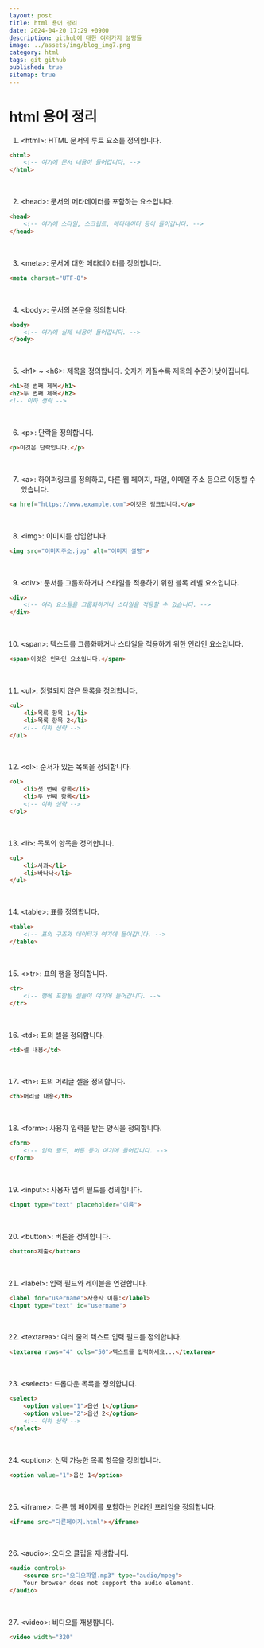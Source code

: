 ```yaml
---
layout: post
title: html 용어 정리
date: 2024-04-20 17:29 +0900
description: github에 대한 여러가지 설명들
image: ../assets/img/blog_img7.png
category: html
tags: git github
published: true
sitemap: true
---
```


# html 용어 정리

1.  &lt;html&gt;: HTML 문서의 루트 요소를 정의합니다.

````html
<html>
    <!-- 여기에 문서 내용이 들어갑니다. -->
</html>
````

<br>

2. &lt;head&gt;: 문서의 메타데이터를 포함하는 요소입니다.

````html
<head>
    <!-- 여기에 스타일, 스크립트, 메타데이터 등이 들어갑니다. -->
</head>
````

<br>

3. &lt;meta&gt;: 문서에 대한 메타데이터를 정의합니다.

````html
<meta charset="UTF-8">
````

<br>

4. &lt;body&gt;: 문서의 본문을 정의합니다.

````html
<body>
    <!-- 여기에 실제 내용이 들어갑니다. -->
</body>
````

<br>

5. &lt;h1&gt; ~ &lt;h6&gt;: 제목을 정의합니다. 숫자가 커질수록 제목의 수준이 낮아집니다.

````html
<h1>첫 번째 제목</h1>
<h2>두 번째 제목</h2>
<!-- 이하 생략 -->
````

<br>

6. &lt;p&gt;: 단락을 정의합니다.

````html
<p>이것은 단락입니다.</p>
````

<br>

7. &lt;a&gt;: 하이퍼링크를 정의하고, 다른 웹 페이지, 파일, 이메일 주소 등으로 이동할 수 있습니다.


````html
<a href="https://www.example.com">이것은 링크입니다.</a>
````

<br>

8. &lt;img&gt;: 이미지를 삽입합니다.

````html
<img src="이미지주소.jpg" alt="이미지 설명">
````

<br>

9. &lt;div&gt;: 문서를 그룹화하거나 스타일을 적용하기 위한 블록 레벨 요소입니다.

````html
<div>
    <!-- 여러 요소들을 그룹화하거나 스타일을 적용할 수 있습니다. -->
</div>
````

<br>

10. &lt;span&gt;: 텍스트를 그룹화하거나 스타일을 적용하기 위한 인라인 요소입니다.

````html
<span>이것은 인라인 요소입니다.</span>
````
<br>

11. &lt;ul&gt;: 정렬되지 않은 목록을 정의합니다.

````html
<ul>
    <li>목록 항목 1</li>
    <li>목록 항목 2</li>
    <!-- 이하 생략 -->
</ul>
````

<br>

12. &lt;ol&gt;: 순서가 있는 목록을 정의합니다.

````html
<ol>
    <li>첫 번째 항목</li>
    <li>두 번째 항목</li>
    <!-- 이하 생략 -->
</ol>
````

<br>


13. &lt;li&gt;: 목록의 항목을 정의합니다.

````html
<ul>
    <li>사과</li>
    <li>바나나</li>
</ul>
````

<br>

14. &lt;table&gt;: 표를 정의합니다.

````html
<table>
    <!-- 표의 구조와 데이터가 여기에 들어갑니다. -->
</table>
````

<br>

15. &lt;&gt;tr&gt;: 표의 행을 정의합니다.

````html
<tr>
    <!-- 행에 포함될 셀들이 여기에 들어갑니다. -->
</tr>
````

<br>

16. &lt;td&gt;: 표의 셀을 정의합니다.

````html
<td>셀 내용</td>
````

<br>

17. &lt;th&gt;: 표의 머리글 셀을 정의합니다.

````html
<th>머리글 내용</th>
````

<br>

18. &lt;form&gt;: 사용자 입력을 받는 양식을 정의합니다.

````html
<form>
    <!-- 입력 필드, 버튼 등이 여기에 들어갑니다. -->
</form>
````

<br>

19. &lt;input&gt;: 사용자 입력 필드를 정의합니다.

````html
<input type="text" placeholder="이름">
````

<br>

20. &lt;button&gt;: 버튼을 정의합니다.

````html
<button>제출</button>
````

<br>

21. &lt;label&gt;: 입력 필드와 레이블을 연결합니다.

````html
<label for="username">사용자 이름:</label>
<input type="text" id="username">
````

<br>

22. &lt;textarea&gt;: 여러 줄의 텍스트 입력 필드를 정의합니다.

````html
<textarea rows="4" cols="50">텍스트를 입력하세요...</textarea>
````

<br>

23. &lt;select&gt;: 드롭다운 목록을 정의합니다.

````html
<select>
    <option value="1">옵션 1</option>
    <option value="2">옵션 2</option>
    <!-- 이하 생략 -->
</select>
````

<br>

24. &lt;option&gt;: 선택 가능한 목록 항목을 정의합니다.

````html
<option value="1">옵션 1</option>
````

<br>

25. &lt;iframe&gt;: 다른 웹 페이지를 포함하는 인라인 프레임을 정의합니다.

````html
<iframe src="다른페이지.html"></iframe>
````
<br>

26. &lt;audio&gt;: 오디오 클립을 재생합니다.

````html
<audio controls>
    <source src="오디오파일.mp3" type="audio/mpeg">
    Your browser does not support the audio element.
</audio>
````

<br>

27. &lt;video&gt;: 비디오를 재생합니다.

````html
<video width="320"
````